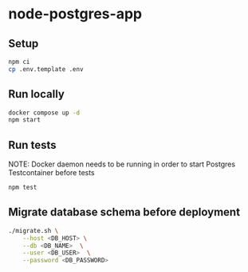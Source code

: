 # node-postgres-app

## Setup

```sh
npm ci
cp .env.template .env
```

## Run locally

```sh
docker compose up -d
npm start
```

## Run tests

NOTE: Docker daemon needs to be running in order to start Postgres Testcontainer before tests

```sh
npm test
```

## Migrate database schema before deployment

```sh
./migrate.sh \
    --host <DB_HOST> \
    --db <DB_NAME>  \
    --user <DB_USER>  \
    --password <DB_PASSWORD>
```

